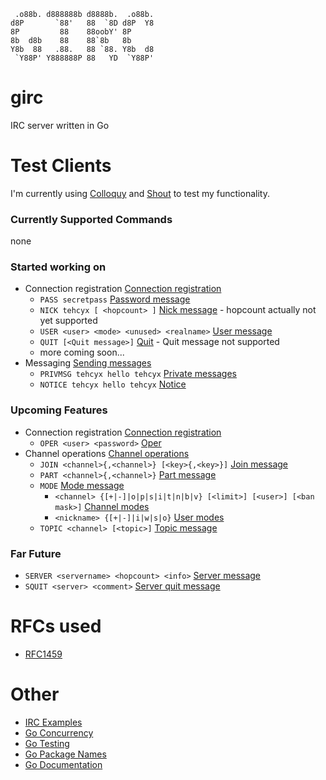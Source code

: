 ```none
 .o88b. d888888b d8888b.  .o88b. 
d8P       `88'   88  `8D d8P  Y8 
8P         88    88oobY' 8P      
8b  d8b    88    88`8b   8b      
Y8b  88   .88.   88 `88. Y8b  d8 
 `Y88P' Y888888P 88   YD  `Y88P' 
```

# girc
IRC server written in Go

# Test Clients
I'm currently using [Colloquy](http://colloquy.info/) and [Shout](http://shout-irc.com/) to test my functionality.

### Currently Supported Commands
none
### Started working on
* Connection registration [Connection registration](https://tools.ietf.org/html/rfc2812#section-3.1)
  * `PASS secretpass` [Password message](https://tools.ietf.org/html/rfc2812#section-3.1.1)
  * `NICK tehcyx [ <hopcount> ]` [Nick message](https://tools.ietf.org/html/rfc2812#section-3.1.2) - hopcount actually not yet supported
  * `USER <user> <mode> <unused> <realname>` [User message](https://tools.ietf.org/html/rfc2812#section-3.1.3)
  * `QUIT [<Quit message>]` [Quit](https://tools.ietf.org/html/rfc2812#section-3.1.7) - Quit message not supported
  * more coming soon...
* Messaging [Sending messages](https://tools.ietf.org/html/rfc1459#section-4.4)
  * `PRIVMSG tehcyx hello tehcyx` [Private messages](https://tools.ietf.org/html/rfc2812#section-3.3.1)
  * `NOTICE tehcyx hello tehcyx` [Notice](https://tools.ietf.org/html/rfc2812#section-3.3.2)

### Upcoming Features
* Connection registration [Connection registration](https://tools.ietf.org/html/rfc1459#section-4.1)
  * `OPER <user> <password>` [Oper](https://tools.ietf.org/html/rfc1459#section-4.1.5)
* Channel operations [Channel operations](https://tools.ietf.org/html/rfc1459#section-4.2)
  * `JOIN <channel>{,<channel>} [<key>{,<key>}]` [Join message](https://tools.ietf.org/html/rfc1459#section-4.2.1)
  * `PART <channel>{,<channel>}` [Part message](https://tools.ietf.org/html/rfc1459#section-4.2.2)
  * `MODE` [Mode message](https://tools.ietf.org/html/rfc1459#section-4.2.3)
    * `<channel> {[+|-]|o|p|s|i|t|n|b|v} [<limit>] [<user>] [<ban mask>]` [Channel modes](https://tools.ietf.org/html/rfc1459#section-4.2.3.1)
    * `<nickname> {[+|-]|i|w|s|o}` [User modes](https://tools.ietf.org/html/rfc1459#section-4.2.3.2)
  * `TOPIC <channel> [<topic>]` [Topic message](https://tools.ietf.org/html/rfc1459#section-4.2.4)

### Far Future
* `SERVER <servername> <hopcount> <info>` [Server message](https://tools.ietf.org/html/rfc1459#section-4.1.4)
* `SQUIT <server> <comment>` [Server quit message](https://tools.ietf.org/html/rfc1459#section-4.1.7)

# RFCs used
* [RFC1459](https://tools.ietf.org/html/rfc2812)

# Other
* [IRC Examples](http://chi.cs.uchicago.edu/chirc/irc_examples.html)
* [Go Concurrency](https://tour.golang.org/concurrency/9)
* [Go Testing](https://golang.org/pkg/testing/)
* [Go Package Names](https://blog.golang.org/package-names)
* [Go Documentation](https://blog.golang.org/godoc-documenting-go-code)